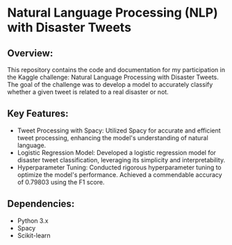 # Natural Language Processing (NLP) with Disaster Tweets

Overview:
---------
This repository contains the code and documentation for my participation in the Kaggle challenge: Natural Language Processing with Disaster Tweets. The goal of the challenge was to develop a model to accurately classify whether a given tweet is related to a real disaster or not.

Key Features:
--------------
- Tweet Processing with Spacy: Utilized Spacy for accurate and efficient tweet processing, enhancing the model's understanding of natural language.
- Logistic Regression Model: Developed a logistic regression model for disaster tweet classification, leveraging its simplicity and interpretability.
- Hyperparameter Tuning: Conducted rigorous hyperparameter tuning to optimize the model's performance. Achieved a commendable accuracy of 0.79803 using the F1 score.

Dependencies:
--------------
- Python 3.x
- Spacy
- Scikit-learn
